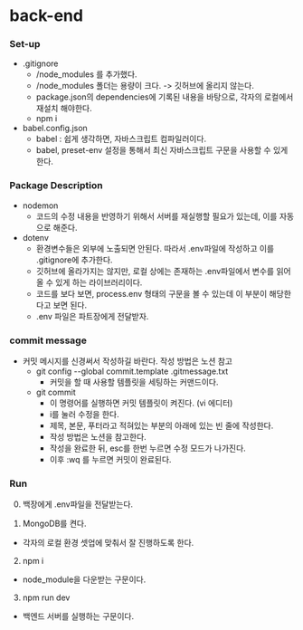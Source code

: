 # back-end

### Set-up

- .gitignore
  - /node_modules 를 추가했다.
  - /node_modules 폴더는 용량이 크다. -> 깃허브에 올리지 않는다.
  - package.json의 dependencies에 기록된 내용을 바탕으로, 각자의 로컬에서 재설치 해야한다.
  - npm i
- babel.config.json
  - babel : 쉽게 생각하면, 자바스크립트 컴파일러이다.
  - babel, preset-env 설정을 통해서 최신 자바스크립트 구문을 사용할 수 있게 한다.

### Package Description

- nodemon
  - 코드의 수정 내용을 반영하기 위해서 서버를 재실행할 필요가 있는데, 이를 자동으로 해준다.
- dotenv
  - 환경변수들은 외부에 노출되면 안된다. 따라서 .env파일에 작성하고 이를 .gitignore에 추가한다.
  - 깃허브에 올라가지는 않지만, 로컬 상에는 존재하는 .env파일에서 변수를 읽어올 수 있게 하는 라이브러리이다.
  - 코드를 보다 보면, process.env 형태의 구문을 볼 수 있는데 이 부분이 해당한다고 보면 된다.
  - .env 파일은 파트장에게 전달받자.

### commit message

- 커밋 메시지를 신경써서 작성하길 바란다. 작성 방법은 노션 참고
  - git config --global commit.template .gitmessage.txt
    - 커밋을 할 때 사용할 템플릿을 세팅하는 커맨드이다.
  - git commit
    - 이 명령어를 실행하면 커밋 템플릿이 켜진다. (vi 에디터)
    - i를 눌러 수정을 한다.
    - 제목, 본문, 푸터라고 적혀있는 부분의 아래에 있는 빈 줄에 작성한다.
    - 작성 방법은 노션을 참고한다.
    - 작성을 완료한 뒤, esc를 한번 누르면 수정 모드가 나가진다.
    - 이후 :wq 를 누르면 커밋이 완료된다.

### Run

0. 백장에게 .env파일을 전달받는다.

1. MongoDB를 켠다.

- 각자의 로컬 환경 셋업에 맞춰서 잘 진행하도록 한다.

2. npm i

- node_module을 다운받는 구문이다.

3. npm run dev

- 백엔드 서버를 실행하는 구문이다.
